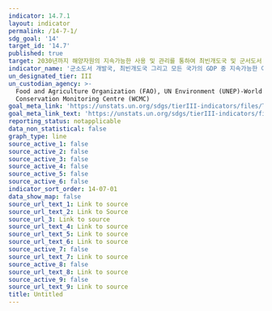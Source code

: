 ```yaml
---
indicator: 14.7.1
layout: indicator
permalink: /14-7-1/
sdg_goal: '14'
target_id: '14.7'
published: true
target: 2030년까지 해양자원의 지속가능한 사용 및 관리를 통하여 최빈개도국 및 군서도서 개발국의 경제적 이익 증가
indicator_name: '군소도서 개발국, 최빈개도국 그리고 모든 국가의 GDP 중 지속가능한 어업 비율'
un_designated_tier: III
un_custodian_agency: >-
  Food and Agriculture Organization (FAO), UN Environment (UNEP)-World
  Conservation Monitoring Centre (WCMC)
goal_meta_link: 'https://unstats.un.org/sdgs/tierIII-indicators/files/Tier3-14-07-01.pdf'
goal_meta_link_text: 'https://unstats.un.org/sdgs/tierIII-indicators/files/Tier3-14-07-01.pdf'
reporting_status: notapplicable
data_non_statistical: false
graph_type: line
source_active_1: false
source_active_2: false
source_active_3: false
source_active_4: false
source_active_5: false
source_active_6: false
indicator_sort_order: 14-07-01
data_show_map: false
source_url_text_1: Link to source
source_url_text_2: Link to Source
source_url_3: Link to source
source_url_text_4: Link to source
source_url_text_5: Link to source
source_url_text_6: Link to source
source_active_7: false
source_url_text_7: Link to source
source_active_8: false
source_url_text_8: Link to source
source_active_9: false
source_url_text_9: Link to source
title: Untitled
---
```

